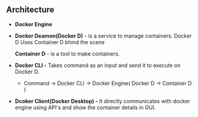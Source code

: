 ## Architecture

* **Docker Engine**
* **Docker Deamon(Docker D)** - is a service to manage containers. Docker D Uses Container D bhind the scene

    **Container D** - is a tool to make containers. 

* **Docker CLI -** Takes command as an input and send it to execute on Docker D.
  * Command -> Docker CLI -> Docker Engine( Docker D -> Container D )
* **Dcoker Client(Docker Desktop) -** It directly communicates with docker engine using API's and show the container details in GUI.
